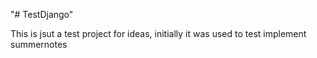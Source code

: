 "# TestDjango" 


This is jsut a test project for ideas, initially it was used to test implement summernotes
